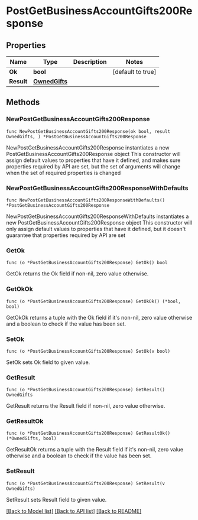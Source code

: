 # PostGetBusinessAccountGifts200Response

## Properties

Name | Type | Description | Notes
------------ | ------------- | ------------- | -------------
**Ok** | **bool** |  | [default to true]
**Result** | [**OwnedGifts**](OwnedGifts.md) |  | 

## Methods

### NewPostGetBusinessAccountGifts200Response

`func NewPostGetBusinessAccountGifts200Response(ok bool, result OwnedGifts, ) *PostGetBusinessAccountGifts200Response`

NewPostGetBusinessAccountGifts200Response instantiates a new PostGetBusinessAccountGifts200Response object
This constructor will assign default values to properties that have it defined,
and makes sure properties required by API are set, but the set of arguments
will change when the set of required properties is changed

### NewPostGetBusinessAccountGifts200ResponseWithDefaults

`func NewPostGetBusinessAccountGifts200ResponseWithDefaults() *PostGetBusinessAccountGifts200Response`

NewPostGetBusinessAccountGifts200ResponseWithDefaults instantiates a new PostGetBusinessAccountGifts200Response object
This constructor will only assign default values to properties that have it defined,
but it doesn't guarantee that properties required by API are set

### GetOk

`func (o *PostGetBusinessAccountGifts200Response) GetOk() bool`

GetOk returns the Ok field if non-nil, zero value otherwise.

### GetOkOk

`func (o *PostGetBusinessAccountGifts200Response) GetOkOk() (*bool, bool)`

GetOkOk returns a tuple with the Ok field if it's non-nil, zero value otherwise
and a boolean to check if the value has been set.

### SetOk

`func (o *PostGetBusinessAccountGifts200Response) SetOk(v bool)`

SetOk sets Ok field to given value.


### GetResult

`func (o *PostGetBusinessAccountGifts200Response) GetResult() OwnedGifts`

GetResult returns the Result field if non-nil, zero value otherwise.

### GetResultOk

`func (o *PostGetBusinessAccountGifts200Response) GetResultOk() (*OwnedGifts, bool)`

GetResultOk returns a tuple with the Result field if it's non-nil, zero value otherwise
and a boolean to check if the value has been set.

### SetResult

`func (o *PostGetBusinessAccountGifts200Response) SetResult(v OwnedGifts)`

SetResult sets Result field to given value.



[[Back to Model list]](../README.md#documentation-for-models) [[Back to API list]](../README.md#documentation-for-api-endpoints) [[Back to README]](../README.md)


